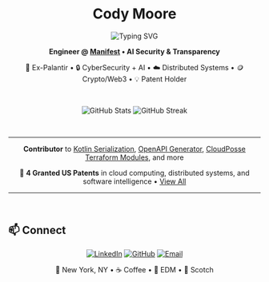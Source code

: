<div align="center">

# Cody Moore

<img src="https://readme-typing-svg.demolab.com?font=Fira+Code&size=22&pause=1000&color=2AA198&center=true&vCenter=true&width=600&lines=Software+Engineer;Ex-Palantir+Engineer;AI+Risk+%26+Security+Platform+Builder;Open+Source+Contributor;Distributed+Systems+Architect;Go/TypeScript/Kotlin/Rust+Enthusiast;Database+%26+Infrastructure+Admin;DevOps+%26+Platform+Engineer;Building+AI+Transparency+Tools" alt="Typing SVG" />

**Engineer @ [Manifest](https://www.manifestcyber.com/) • AI Security & Transparency**

🦅 Ex-Palantir • 🔒 CyberSecurity + AI • ☁️ Distributed Systems • 🪙 Crypto/Web3 • 💡 Patent Holder

<br/>

![GitHub Stats](https://github-readme-stats.vercel.app/api?username=dotCipher&show_icons=true&theme=solarized-dark&hide_border=true&bg_color=002b36&title_color=2aa198&icon_color=2aa198&text_color=839496&include_all_commits=true&count_private=true)
![GitHub Streak](https://streak-stats.demolab.com/?user=dotCipher&theme=solarized-dark&hide_border=true&background=002b36&ring=2aa198&fire=2aa198&currStreakLabel=2aa198&sideLabels=839496&dates=839496&currStreakNum=839496&sideNums=839496)

</div>

<br/>

---

<div align="center">

**Contributor** to [Kotlin Serialization](https://github.com/Kotlin/kotlinx.serialization), [OpenAPI Generator](https://github.com/OpenAPITools/openapi-generator), [CloudPosse Terraform Modules](https://github.com/cloudposse), and more

💼 **4 Granted US Patents** in cloud computing, distributed systems, and software intelligence • [View All](https://patents.google.com/?inventor=Cody+Moore&assignee=Palantir+Technologies)

</div>

---

<br/>

## 📫 Connect

<div align="center">

[![LinkedIn](https://img.shields.io/badge/LinkedIn-268bd2?style=for-the-badge&logo=linkedin&logoColor=fdf6e3)](https://www.linkedin.com/in/cody-j-moore/)
[![GitHub](https://img.shields.io/badge/GitHub-073642?style=for-the-badge&logo=github&logoColor=839496)](https://github.com/dotCipher)
[![Email](https://img.shields.io/badge/Email-dc322f?style=for-the-badge&logo=gmail&logoColor=fdf6e3)](mailto:cody.moore101@gmail.com)

📍 New York, NY • ☕ Coffee • 🎵 EDM • 🥃 Scotch

</div>

